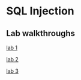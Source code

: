 # SQL Injection

## Lab walkthroughs
[lab 1](/PortSwigger_Web_Security_Academy/SQL_Injection/lab1/lab1.md)

[lab 2](/PortSwigger_Web_Security_Academy/SQL_Injection/lab2/lab2.md)

[lab 3](/PortSwigger_Web_Security_Academy/SQL_Injection/lab3/lab3.md)

